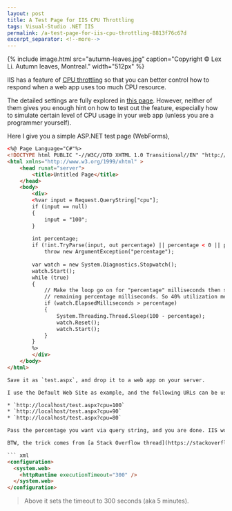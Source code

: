 ```yaml
---
layout: post
title: A Test Page for IIS CPU Throttling
tags: Visual-Studio .NET IIS
permalink: /a-test-page-for-iis-cpu-throttling-8813f76c67d
excerpt_separator: <!--more-->
---
```

{% include image.html
src="autumn-leaves.jpg" caption="Copyright © Lex Li. Autumn leaves, Montreal." width="512px" %}

IIS has a feature of [CPU throttling](https://docs.microsoft.com/en-us/iis/get-started/whats-new-in-iis-8/iis-80-cpu-throttling-sand-boxing-sites-and-applications) so that you can better control how to respond when a web app uses too much CPU resource.

The detailed settings are fully explored in [this page](https://docs.microsoft.com/en-us/iis/configuration/system.applicationhost/applicationpools/add/cpu). However, neither of them gives you enough hint on how to test out the feature, especially how to simulate certain level of CPU usage in your web app (unless you are a programmer yourself).
<!--more-->

Here I give you a simple ASP.NET test page (WebForms),

``` html
<%@ Page Language="C#"%>
<!DOCTYPE html PUBLIC "-//W3C//DTD XHTML 1.0 Transitional//EN" "http://www.w3.org/TR/xhtml1/DTD/xhtml1-transitional.dtd">
<html xmlns="http://www.w3.org/1999/xhtml" >
    <head runat="server">
        <title>Untitled Page</title>
    </head>
    <body>
        <div>
        <%var input = Request.QueryString["cpu"];
        if (input == null)
        {
            input = "100";
        }
        
        int percentage;
        if (!int.TryParse(input, out percentage) || percentage < 0 || percentage > 100)
            throw new ArgumentException("percentage");
        
        var watch = new System.Diagnostics.Stopwatch();
        watch.Start();
        while (true)
        {
            // Make the loop go on for "percentage" milliseconds then sleep the
            // remaining percentage milliseconds. So 40% utilization means work 40ms and sleep 60ms
            if (watch.ElapsedMilliseconds > percentage)
            {
                System.Threading.Thread.Sleep(100 - percentage);
                watch.Reset();
                watch.Start();
            }
        }
        %>
        </div>
    </body>
</html>

Save it as `test.aspx`, and drop it to a web app on your server.

I use the Default Web Site as example, and the following URLs can be used to generate CPU usage,

* `http://localhost/test.aspx?cpu=100`
* `http://localhost/test.aspx?cpu=90`
* `http://localhost/test.aspx?cpu=80`

Pass the percentage you want via query string, and you are done. IIS worker process `w3wp.exe` hosting this web app should use approximately the level of CPU resource as desired. Then your configuration on CPU throttling should take effect.

BTW, the trick comes from [a Stack Overflow thread](https://stackoverflow.com/questions/2514544/simulate-steady-cpu-load-and-spikes). Usually such testing needs to last for a few minutes, so make sure [ASP.NET execution timeout](https://stackoverflow.com/questions/7241046/system-web-httpexception-request-timed-out) is also increased,

``` xml
<configuration>
  <system.web>
    <httpRuntime executionTimeout="300" />
  </system.web>
</configuration>
```

> Above it sets the timeout to 300 seconds (aka 5 minutes).
